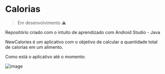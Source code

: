 # Calorias

> Em desenvolvimento ⚠️

Repositório criado com o intuito de aprendizado com Android Studio - Java

NewCalories é um aplicativo com o objetivo de calcular a quantidade total de calorias em um alimento.

Como está o aplicativo até o momento:

![image](https://user-images.githubusercontent.com/123279581/215364626-c61459a5-eebf-4792-8c93-d8a47001468c.png)

